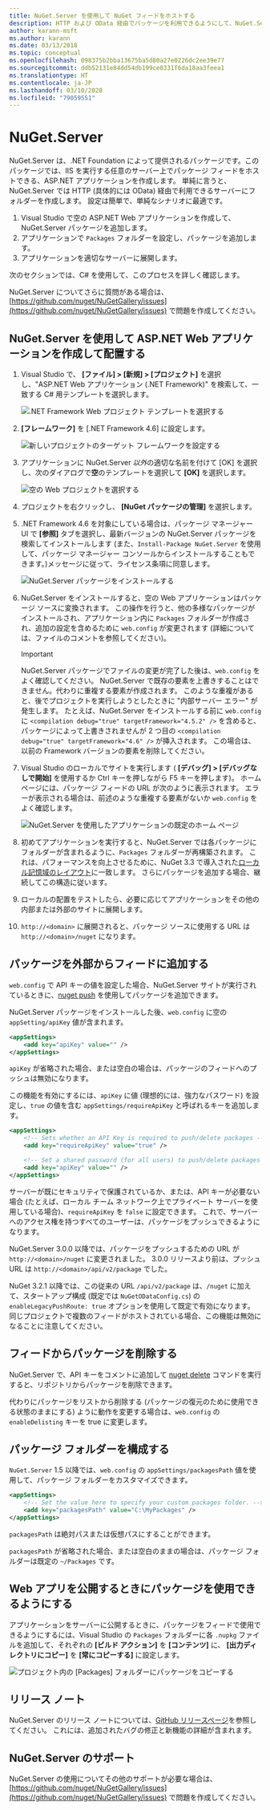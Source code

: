 ```yaml
---
title: NuGet.Server を使用して NuGet フィードをホストする
description: HTTP および OData 経由でパッケージを利用できるようにして、NuGet.Server を使用し、IIS を実行している任意のサーバー上に NuGet パッケージ フィードを作成およびホストする方法です。
author: karann-msft
ms.author: karann
ms.date: 03/13/2018
ms.topic: conceptual
ms.openlocfilehash: 098375b2bba13675ba5d80a27e0226dc2ee39e77
ms.sourcegitcommit: ddb52131e84dd54db199ce8331f6da18aa3feea1
ms.translationtype: HT
ms.contentlocale: ja-JP
ms.lasthandoff: 03/10/2020
ms.locfileid: "79059551"
---
```

# <a name="nugetserver"></a>NuGet.Server

NuGet.Server は、.NET Foundation によって提供されるパッケージです。このパッケージでは、IIS を実行する任意のサーバー上でパッケージ フィードをホストできる、ASP.NET アプリケーションを作成します。 単純に言うと、NuGet.Server では HTTP (具体的には OData) 経由で利用できるサーバーにフォルダーを作成します。 設定は簡単で、単純なシナリオに最適です。

1. Visual Studio で空の ASP.NET Web アプリケーションを作成して、NuGet.Server パッケージを追加します。
1. アプリケーションで `Packages` フォルダーを設定し、パッケージを追加します。
1. アプリケーションを適切なサーバーに展開します。

次のセクションでは、C# を使用して、このプロセスを詳しく確認します。

NuGet.Server についてさらに質問がある場合は、[https://github.com/nuget/NuGetGallery/issues](https://github.com/nuget/NuGetGallery/issues) で問題を作成してください。

## <a name="create-and-deploy-an-aspnet-web-application-with-nugetserver"></a>NuGet.Server を使用して ASP.NET Web アプリケーションを作成して配置する

1. Visual Studio で、 **[ファイル] > [新規] > [プロジェクト]** を選択し、"ASP.NET Web アプリケーション (.NET Framework)" を検索して、一致する C# 用テンプレートを選択します。

    ![.NET Framework Web プロジェクト テンプレートを選択する](media/Hosting_00-NuGet.Server-ProjectType.png)

1. **[フレームワーク]** を [.NET Framework 4.6] に設定します。

    ![新しいプロジェクトのターゲット フレームワークを設定する](media/Hosting_01-NuGet.Server-Set4.6.png)

1. アプリケーションに NuGet.Server *以外*の適切な名前を付けて [OK] を選択し、次のダイアログで**空**のテンプレートを選択して **[OK]** を選択します。

    ![空の Web プロジェクトを選択する](media/Hosting_02-NuGet.Server-Empty.png)

1. プロジェクトを右クリックし、 **[NuGet パッケージの管理]** を選択します。

1. .NET Framework 4.6 を対象にしている場合は、パッケージ マネージャー UI で **[参照]** タブを選択し、最新バージョンの NuGet.Server パッケージを検索してインストールします (また、`Install-Package NuGet.Server` を使用して、パッケージ マネージャー コンソールからインストールすることもできます。)メッセージに従って、ライセンス条項に同意します。

    ![NuGet.Server パッケージをインストールする](media/Hosting_03-NuGet.Server-Package.png)

1. NuGet.Server をインストールすると、空の Web アプリケーションはパッケージ ソースに変換されます。 この操作を行うと、他の多様なパッケージがインストールされ、アプリケーション内に `Packages` フォルダーが作成され、追加の設定を含めるために `web.config` が変更されます (詳細については、ファイルのコメントを参照してください)。

    > [!Important]
    > NuGet.Server パッケージでファイルの変更が完了した後は、`web.config` をよく確認してください。 NuGet.Server で既存の要素を上書きすることはできません。代わりに重複する要素が作成されます。 このような重複があると、後でプロジェクトを実行しようとしたときに "内部サーバー エラー" が発生します。 たとえば、NuGet.Server をインストールする前に `web.config` に `<compilation debug="true" targetFramework="4.5.2" />` を含めると、パッケージによって上書きされませんが 2 つ目の `<compilation debug="true" targetFramework="4.6" />` が挿入されます。 この場合は、以前の Framework バージョンの要素を削除してください。

1. Visual Studio のローカルでサイトを実行します ( **[デバッグ] > [デバッグなしで開始]** を使用するか Ctrl キーを押しながら F5 キーを押します)。 ホーム ページには、パッケージ フィードの URL が次のように表示されます。 エラーが表示される場合は、前述のような重複する要素がないか `web.config` をよく確認します。

    ![NuGet.Server を使用したアプリケーションの既定のホーム ページ](media/Hosting_04-NuGet.Server-FeedHomePage.png)

1.  初めてアプリケーションを実行すると、NuGet.Server では各パッケージにフォルダーが含まれるように、`Packages` フォルダーが再構築されます。 これは、パフォーマンスを向上させるために、NuGet 3.3 で導入された[ローカル記憶域のレイアウト](https://blog.nuget.org/20151118/nuget-3.3.html#folder-based-repository-commands)に一致します。 さらにパッケージを追加する場合、継続してこの構造に従います。

1. ローカルの配置をテストしたら、必要に応じてアプリケーションをその他の内部または外部のサイトに展開します。

1. `http://<domain>` に展開されると、パッケージ ソースに使用する URL は `http://<domain>/nuget` になります。

## <a name="adding-packages-to-the-feed-externally"></a>パッケージを外部からフィードに追加する

`web.config` で API キーの値を設定した場合、NuGet.Server サイトが実行されているときに、[nuget push](../reference/cli-reference/cli-ref-push.md) を使用してパッケージを追加できます。

NuGet.Server パッケージをインストールした後、`web.config` に空の `appSetting/apiKey` 値が含まれます。

```xml
<appSettings>
    <add key="apiKey" value="" />
</appSettings>
```

`apiKey` が省略された場合、または空白の場合は、パッケージのフィードへのプッシュは無効になります。

この機能を有効にするには、`apiKey` に値 (理想的には、強力なパスワード) を設定し、`true` の値を含む `appSettings/requireApiKey` と呼ばれるキーを追加します。

```xml
<appSettings>
    <!-- Sets whether an API Key is required to push/delete packages -->
    <add key="requireApiKey" value="true" />

    <!-- Set a shared password (for all users) to push/delete packages -->
    <add key="apiKey" value="" />
</appSettings>
```

サーバーが既にセキュリティで保護されているか、または、API キーが必要ない場合 (たとえば、ローカル チーム ネットワーク上でプライベート サーバーを使用している場合)、`requireApiKey` を `false` に設定できます。 これで、サーバーへのアクセス権を持つすべてのユーザーは、パッケージをプッシュできるようになります。

NuGet.Server 3.0.0 以降では、パッケージをプッシュするための URL が `http://<domain>/nuget` に変更されました。 3\.0.0 リリースより前は、プッシュ URL は `http://<domain>/api/v2/package` でした。

NuGet 3.2.1 以降では、この従来の URL `/api/v2/package` は、`/nuget` に加えて、スタートアップ構成 (既定では `NuGetODataConfig.cs`) の `enableLegacyPushRoute: true` オプションを使用して既定で有効になります。 同じプロジェクトで複数のフィードがホストされている場合、この機能は無効になることに注意してください。

## <a name="removing-packages-from-the-feed"></a>フィードからパッケージを削除する

NuGet.Server で、API キーをコメントに追加して [nuget delete](../reference/cli-reference/cli-ref-delete.md) コマンドを実行すると、リポジトリからパッケージを削除できます。

代わりにパッケージをリストから削除する (パッケージの復元のために使用できる状態のままにする) ように動作を変更する場合は、`web.config` の `enableDelisting` キーを true に変更します。

## <a name="configuring-the-packages-folder"></a>パッケージ フォルダーを構成する

`NuGet.Server` 1.5 以降では、`web.config` の `appSettings/packagesPath` 値を使用して、パッケージ フォルダーをカスタマイズできます。

```xml
<appSettings>
    <!-- Set the value here to specify your custom packages folder. -->
    <add key="packagesPath" value="C:\MyPackages" />
</appSettings>
```

`packagesPath` は絶対パスまたは仮想パスにすることができます。

`packagesPath` が省略された場合、または空白のままの場合は、パッケージ フォルダーは既定の `~/Packages` です。

## <a name="making-packages-available-when-you-publish-the-web-app"></a>Web アプリを公開するときにパッケージを使用できるようにする

アプリケーションをサーバーに公開するときに、パッケージをフィードで使用できるようにするには、Visual Studio の `Packages` フォルダーに各 `.nupkg` ファイルを追加して、それぞれの **[ビルド アクション]** を **[コンテンツ]** に、 **[出力ディレクトリにコピー]** を **[常にコピーする]** に設定します。

![プロジェクト内の [Packages] フォルダーにパッケージをコピーする](media/Hosting_05-NuGet.Server-Package-Folder.png)

## <a name="release-notes"></a>リリース ノート

NuGet.Server のリリース ノートについては、[GitHub リリースページ](https://github.com/NuGet/NuGet.Server/releases)を参照してください。
これには、追加されたバグの修正と新機能の詳細が含まれます。

## <a name="nugetserver-support"></a>NuGet.Server のサポート

NuGet.Server の使用についてその他のサポートが必要な場合は、[https://github.com/nuget/NuGetGallery/issues](https://github.com/nuget/NuGetGallery/issues) で問題を作成してください。
